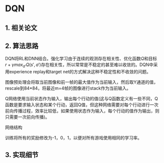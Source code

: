 # DQN

## 1. 相关论文

## 2. 算法思路

DQN将RL和DNN结合。强化学习由于连续的观测存在相关性、优化函数$Q$和目标$r+\gamma max_{a'}Q(s', a')$存在相关性，所以常常是不稳定的甚至难以收敛的。DQN中采用experience replay和target net的方式解决这种不稳定性和不收敛的问题。

图像预处理会将取当前图像和前一帧的最大值作为当前输入，然后取Y通道的值，rescale到84*84，将最近m=4帧的图像进行stack作为当前输入。

Q网络使用当前状态作为输入，输出每个行动的值(这与Q函数定义有一些不同，Q函数是要求输入状态和某个行动，返回Q值，但这种网络需要对每个行动进行一次前向传播过程，效率比较低，如果使用状态作为输入，每个行动的值作为输出，则只需要一次前向传播)。

网络结构

训练将所有的奖励修改为-1，0，1，以便对所有游戏使用相同的学习率。

## 3. 实现细节



